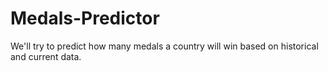 # Medals-Predictor
We'll try to predict how many medals a country will win based on historical and current data.
